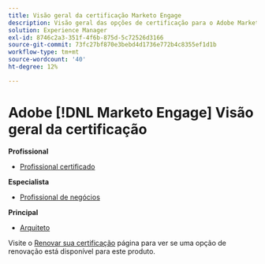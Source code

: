 ```yaml
---
title: Visão geral da certificação Marketo Engage
description: Visão geral das opções de certificação para o Adobe Marketo Engage
solution: Experience Manager
exl-id: 8746c2a3-351f-4f6b-875d-5c72526d3166
source-git-commit: 73fc27bf870e3bebd4d1736e772b4c8355ef1d1b
workflow-type: tm+mt
source-wordcount: '40'
ht-degree: 12%

---
```


# Adobe [!DNL Marketo Engage] Visão geral da certificação

**Profissional**

* [Profissional certificado](/help/certifications/ame/ame-p.md) <!--AD0-E555-->

**Especialista**

* [Profissional de negócios](/help/certifications/ame/ame-e-business.md) <!--AD0-E559-->

**Principal**

* [Arquiteto](/help/certifications/ame/ame-m-architect-23-08.md) <!--AD0-E560-->

Visite o [Renovar sua certificação](/help/certifications/renew.md) página para ver se uma opção de renovação está disponível para este produto.

